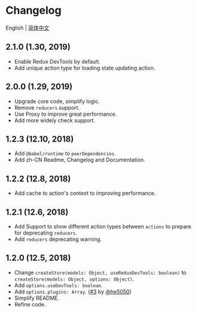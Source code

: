 # Changelog

English | [简体中文](./CHANGELOG.zh-CN.md)

## 2.1.0 (1.30, 2019)

- Enable Redux DevTools by default.
- Add unique action type for loading state updating action.

## 2.0.0 (1.29, 2019)

- Upgrade core code, simplify logic.
- Remove `reducers` support.
- Use Proxy to improve great performance.
- Add more widely check support.

## 1.2.3 (12.10, 2018)

- Add `@babel/runtime` to `peerDependencies`.
- Add zh-CN Readme, Changelog and Documentation.

## 1.2.2 (12.8, 2018)

- Add cache to action's context to improving performance.

## 1.2.1 (12.6, 2018)

- Add Support to show different action types between `actions` to prepare for deprecating `reducers`.
- Add `reducers` deprecating warning.

## 1.2.0 (12.5, 2018)

- Change `createStore(models: Object, useReduxDevTools: boolean)` to `createStore(models: Object, options: Object)`.
- Add `options.useDevTools: boolean`.
- Add `options.plugins: Array`. ([#3](https://github.com/nanxiaobei/retalk/issues/3) by [@he5050](https://github.com/he5050))
- Simplify README.
- Refine code.

